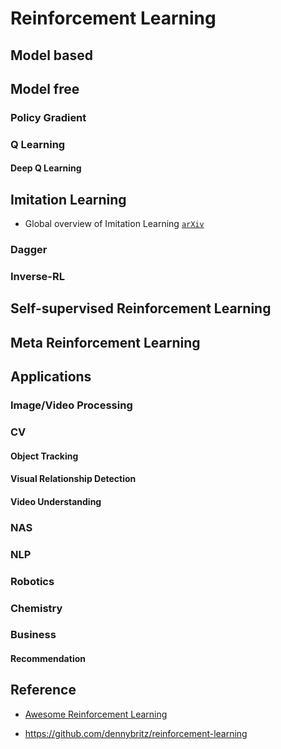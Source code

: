 # Reinforcement Learning

## Model based 

## Model free

### Policy Gradient

### Q Learning

#### Deep Q Learning

## Imitation Learning

* Global overview of Imitation Learning [`arXiv`](https://arxiv.org/abs/1801.06503)

### Dagger

### Inverse-RL


## Self-supervised Reinforcement Learning

## Meta Reinforcement Learning

## Applications

### Image/Video Processing

### CV

#### Object Tracking

#### Visual Relationship Detection

#### Video Understanding

### NAS

### NLP

### Robotics

### Chemistry

### Business

#### Recommendation

## Reference

* [Awesome Reinforcement Learning](https://github.com/aikorea/awesome-rl)

* https://github.com/dennybritz/reinforcement-learning
